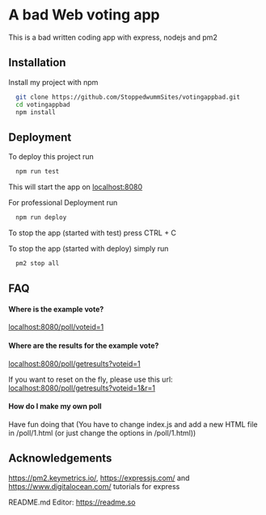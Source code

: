 
# A bad Web voting app

This is a bad written coding app with express, nodejs and pm2




## Installation

Install my project with npm

```bash
  git clone https://github.com/StoppedwummSites/votingappbad.git
  cd votingappbad
  npm install
```
    
## Deployment

To deploy this project run

```bash
  npm run test
```
This will start the app on <localhost:8080>

For professional Deployment run

```bash
  npm run deploy
```

To stop the app (started with test) press CTRL + C

To stop the app (started with deploy) simply run

```bash
  pm2 stop all
```
## FAQ

#### Where is the example vote?

<localhost:8080/poll/voteid=1>

#### Where are the results for the example vote?

<localhost:8080/poll/getresults?voteid=1>

If you want to reset on the fly, please use this url: <localhost:8080/poll/getresults?voteid=1&r=1>

#### How do I make my own poll

Have fun doing that (You have to change index.js and add a new HTML file in /poll/1.html (or just change the options in /poll/1.html))

## Acknowledgements

https://pm2.keymetrics.io/, https://expressjs.com/ and https://www.digitalocean.com/ tutorials for express

README.md Editor: <https://readme.so>
